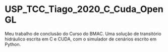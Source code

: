 # USP_TCC_Tiago_2020_C_Cuda_OpenGL
Meu trabalho de conclusão do Curso do BMAC. Uma solução de transitório hidráulico escrita em C e CUDA, com o simulador de cenários escrito em Python.
